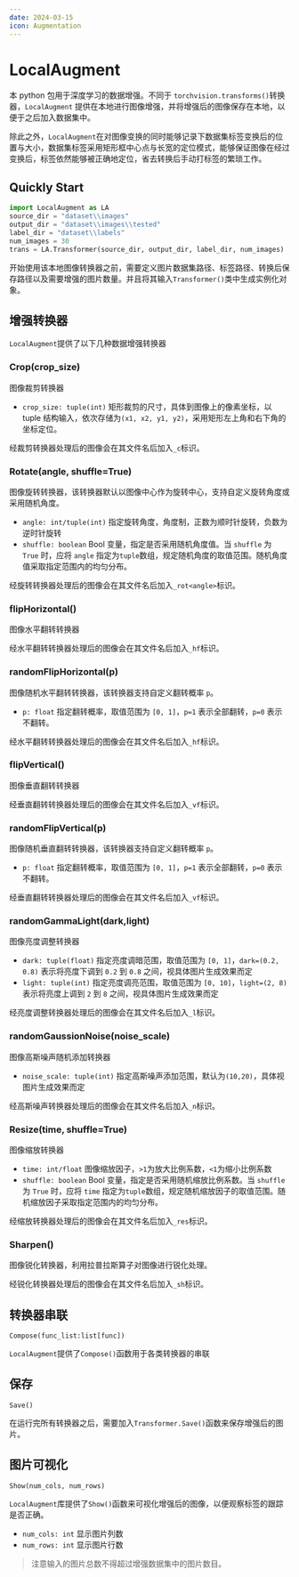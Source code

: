 ```yaml
---
date: 2024-03-15
icon: Augmentation
---
```


# LocalAugment

本 python 包用于深度学习的数据增强。不同于 `torchvision.transforms()`转换器，`LocalAugment` 提供在本地进行图像增强，并将增强后的图像保存在本地，以便于之后加入数据集中。

除此之外，`LocalAugment`在对图像变换的同时能够记录下数据集标签变换后的位置与大小，数据集标签采用矩形框中心点与长宽的定位模式，能够保证图像在经过变换后，标签依然能够被正确地定位，省去转换后手动打标签的繁琐工作。

## Quickly Start

```python
import LocalAugment as LA
source_dir = "dataset\\images"
output_dir = "dataset\\images\\tested"
label_dir = "dataset\\labels"
num_images = 30
trans = LA.Transformer(source_dir, output_dir, label_dir, num_images)
```

开始使用该本地图像转换器之前，需要定义图片数据集路径、标签路径、转换后保存路径以及需要增强的图片数量。并且将其输入`Transformer()`类中生成实例化对象。

## 增强转换器

`LocalAugment`提供了以下几种数据增强转换器

### Crop(crop_size)

图像裁剪转换器

- `crop_size: tuple(int)` 矩形裁剪的尺寸，具体到图像上的像素坐标，以 tuple 结构输入，依次存储为`(x1, x2, y1, y2)`，采用矩形左上角和右下角的坐标定位。

经裁剪转换器处理后的图像会在其文件名后加入`_c`标识。

### Rotate(angle, shuffle=True)

图像旋转转换器，该转换器默认以图像中心作为旋转中心，支持自定义旋转角度或采用随机角度。

- `angle: int/tuple(int)` 指定旋转角度，角度制，正数为顺时针旋转，负数为逆时针旋转
- `shuffle: boolean` Bool 变量，指定是否采用随机角度值。当 `shuffle` 为 `True` 时，应将 `angle` 指定为`tuple`数组，规定随机角度的取值范围。随机角度值采取指定范围内的均匀分布。

经旋转转换器处理后的图像会在其文件名后加入`_rot<angle>`标识。

### flipHorizontal()

图像水平翻转转换器

经水平翻转转换器处理后的图像会在其文件名后加入`_hf`标识。

### randomFlipHorizontal(p)

图像随机水平翻转转换器，该转换器支持自定义翻转概率 `p`。

- `p: float` 指定翻转概率，取值范围为 `[0, 1]`，`p=1` 表示全部翻转，`p=0` 表示不翻转。

经水平翻转转换器处理后的图像会在其文件名后加入`_hf`标识。

### flipVertical()

图像垂直翻转转换器

经垂直翻转转换器处理后的图像会在其文件名后加入`_vf`标识。

### randomFlipVertical(p)

图像随机垂直翻转转换器，该转换器支持自定义翻转概率 `p`。

- `p: float` 指定翻转概率，取值范围为 `[0, 1]`，`p=1` 表示全部翻转，`p=0` 表示不翻转。

经垂直翻转转换器处理后的图像会在其文件名后加入`_vf`标识。

### randomGammaLight(dark,light)

图像亮度调整转换器

- `dark: tuple(float)` 指定亮度调暗范围，取值范围为 `[0, 1]`，`dark=(0.2, 0.8)` 表示将亮度下调到 `0.2` 到 `0.8` 之间，视具体图片生成效果而定
- `light: tuple(int)` 指定亮度调亮范围，取值范围为 `[0, 10]`，`light=(2, 8)` 表示将亮度上调到 `2` 到 `8` 之间，视具体图片生成效果而定

经亮度调整转换器处理后的图像会在其文件名后加入`_l`标识。

### randomGaussionNoise(noise_scale)

图像高斯噪声随机添加转换器

- `noise_scale: tuple(int)` 指定高斯噪声添加范围，默认为`(10,20)`，具体视图片生成效果而定

经高斯噪声转换器处理后的图像会在其文件名后加入`_n`标识。

### Resize(time, shuffle=True)

图像缩放转换器

- `time: int/float` 图像缩放因子，`>1`为放大比例系数，`<1`为缩小比例系数
- `shuffle: boolean` Bool 变量，指定是否采用随机缩放比例系数。当 `shuffle` 为 `True` 时，应将 `time` 指定为`tuple`数组，规定随机缩放因子的取值范围。随机缩放因子采取指定范围内的均匀分布。

经缩放转换器处理后的图像会在其文件名后加入`_res`标识。

### Sharpen()

图像锐化转换器，利用拉普拉斯算子对图像进行锐化处理。

经锐化转换器处理后的图像会在其文件名后加入`_sh`标识。

## 转换器串联

`Compose(func_list:list[func])`

`LocalAugment`提供了`Compose()`函数用于各类转换器的串联

## 保存

`Save()`

在运行完所有转换器之后，需要加入`Transformer.Save()`函数来保存增强后的图片。

## 图片可视化

`Show(num_cols, num_rows)`

`LocalAugment`库提供了`Show()`函数来可视化增强后的图像，以便观察标签的跟踪是否正确。

- `num_cols: int` 显示图片列数
- `num_rows: int` 显示图片行数

> 注意输入的图片总数不得超过增强数据集中的图片数目。
